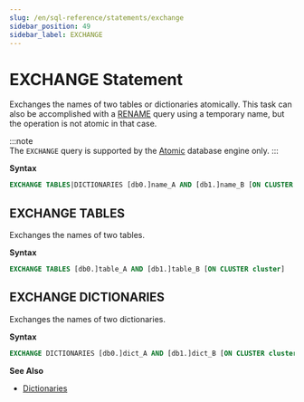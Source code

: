 ```yaml
---
slug: /en/sql-reference/statements/exchange
sidebar_position: 49
sidebar_label: EXCHANGE
---
```


# EXCHANGE Statement

Exchanges the names of two tables or dictionaries atomically.
This task can also be accomplished with a [RENAME](./rename.md) query using a temporary name, but the operation is not atomic in that case.

:::note    
The `EXCHANGE` query is supported by the [Atomic](../../engines/database-engines/atomic.md) database engine only.
:::

**Syntax**

```sql
EXCHANGE TABLES|DICTIONARIES [db0.]name_A AND [db1.]name_B [ON CLUSTER cluster]
```

## EXCHANGE TABLES

Exchanges the names of two tables.

**Syntax**

```sql
EXCHANGE TABLES [db0.]table_A AND [db1.]table_B [ON CLUSTER cluster]
```

## EXCHANGE DICTIONARIES

Exchanges the names of two dictionaries.

**Syntax**

```sql
EXCHANGE DICTIONARIES [db0.]dict_A AND [db1.]dict_B [ON CLUSTER cluster]
```

**See Also**

-   [Dictionaries](../../sql-reference/dictionaries/index.md)
